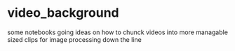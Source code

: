 # video_background
some notebooks going ideas on how to chunck videos into more managable sized clips for image processing down the line
